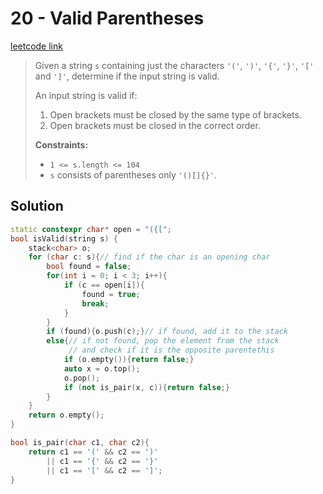 # 20 - Valid Parentheses

[leetcode link](https://leetcode.com/problems/valid-parentheses/)

> Given a string `s` containing just the characters `'('`, `')'`, `'{'`, `'}'`, `'['` and `']'`, determine if the input string is valid.
>
> An input string is valid if:
>
> 1. Open brackets must be closed by the same type of brackets.
> 2. Open brackets must be closed in the correct order.
>
> **Constraints:**
>
> - `1 <= s.length <= 104`
> - `s` consists of parentheses only `'()[]{}'`.

## Solution

```cpp
static constexpr char* open = "({[";
bool isValid(string s) {
    stack<char> o;
    for (char c: s){// find if the char is an opening char
        bool found = false;
        for(int i = 0; i < 3; i++){
            if (c == open[i]){
                found = true;
                break;
            }
        }
        if (found){o.push(c);}// if found, add it to the stack
        else{// if not found, pop the element from the stack
             // and check if it is the opposite parentethis
            if (o.empty()){return false;}
            auto x = o.top();
            o.pop();
            if (not is_pair(x, c)){return false;}
        }
    }
    return o.empty();
}

bool is_pair(char c1, char c2){
    return c1 == '(' && c2 == ')'
        || c1 == '{' && c2 == '}'
        || c1 == '[' && c2 == ']';
}
```